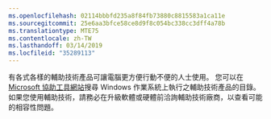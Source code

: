 ```yaml
---
ms.openlocfilehash: 02114bbbfd235a8f84fb73880c8815583a1ca11e
ms.sourcegitcommit: 25e6aa3bfce58ce8d9f8c054bc338cc3dff4a78b
ms.translationtype: MTE75
ms.contentlocale: zh-TW
ms.lasthandoff: 03/14/2019
ms.locfileid: "35289113"
---
```

有各式各樣的輔助技術產品可讓電腦更方便行動不便的人士使用。 您可以在 [Microsoft 協助工具網站](http://go.microsoft.com/fwlink/?LinkId=8431)搜尋 Windows 作業系統上執行之輔助技術產品的目錄。 如果您使用輔助技術，請務必在升級軟體或硬體前洽詢輔助技術廠商，以查看可能的相容性問題。